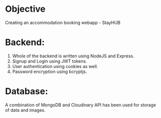 # Objective

Creating an accommodation booking webapp - StayHUB

# Backend:

1. Whole of the backend is written using NodeJS and Express.
2. Signup and Login using JWT tokens.
3. User authentication using cookies as well.
4. Password encryption using bcryptjs.

# Database:

A combination of MongoDB and Cloudinary API has been used for storage of data and images.
